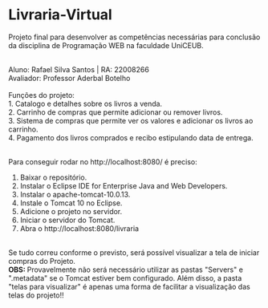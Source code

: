 # Livraria-Virtual

Projeto final para desenvolver as competências necessárias para conclusão da disciplina de Programação WEB na faculdade UniCEUB.

<br/>
Aluno: Rafael Silva Santos | RA: 22008266
<br/>
Avaliador: Professor Aderbal Botelho
<br/>
<br/>
Funções do projeto: 
<br/>
1. Catalogo e detalhes sobre os livros a venda.<br/>
2. Carrinho de compras que permite adicionar ou remover livros.<br/>
3. Sistema de compras que permite ver os valores e adicionar os livros ao carrinho.<br/>
4. Pagamento dos livros comprados e recibo estipulando data de entrega.<br/>
<br/>

Para conseguir rodar no http://localhost:8080/ é preciso:
<br/>
1. Baixar o repositório.<br/>
2. Instalar o Eclipse IDE for Enterprise Java and Web Developers.<br/>
4. Instalar o apache-tomcat-10.0.13.<br/>
5. Instale o Tomcat 10 no Eclipse.<br/>
6. Adicione o projeto no servidor.<br/>
7. Iniciar o servidor do Tomcat.<br/>
8. Abra o http://localhost:8080/livraria<br/>
<br/>
Se tudo correu conforme o previsto, será possível visualizar a tela de iniciar compras do Projeto.</br>
<strong>OBS: </strong> Provavelmente não será necessário utilizar as pastas "Servers" e ".metadata" se 
o Tomcat estiver bem configurado. Além disso, a pasta "telas para visualizar" é apenas uma forma de 
facilitar a visualização das telas do projeto!!
